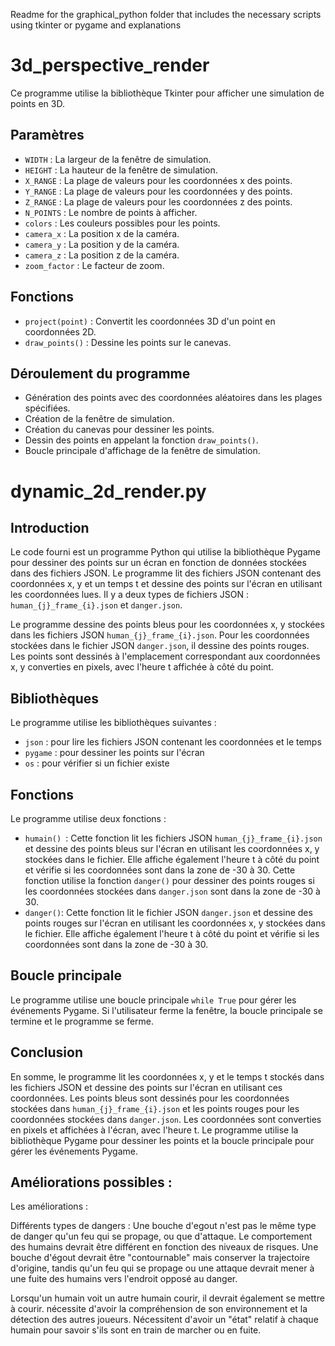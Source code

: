 Readme for the graphical_python folder that includes the necessary scripts using tkinter or pygame and explanations

# 3d_perspective_render

Ce programme utilise la bibliothèque Tkinter pour afficher une simulation de points en 3D.

## Paramètres

- `WIDTH` : La largeur de la fenêtre de simulation.
- `HEIGHT` : La hauteur de la fenêtre de simulation.
- `X_RANGE` : La plage de valeurs pour les coordonnées x des points.
- `Y_RANGE` : La plage de valeurs pour les coordonnées y des points.
- `Z_RANGE` : La plage de valeurs pour les coordonnées z des points.
- `N_POINTS` : Le nombre de points à afficher.
- `colors` : Les couleurs possibles pour les points.
- `camera_x` : La position x de la caméra.
- `camera_y` : La position y de la caméra.
- `camera_z` : La position z de la caméra.
- `zoom_factor` : Le facteur de zoom.

## Fonctions

- `project(point)` : Convertit les coordonnées 3D d'un point en coordonnées 2D.
- `draw_points()` : Dessine les points sur le canevas.

## Déroulement du programme

- Génération des points avec des coordonnées aléatoires dans les plages spécifiées.
- Création de la fenêtre de simulation.
- Création du canevas pour dessiner les points.
- Dessin des points en appelant la fonction `draw_points()`.
- Boucle principale d'affichage de la fenêtre de simulation.


# dynamic_2d_render.py

## Introduction

Le code fourni est un programme Python qui utilise la bibliothèque Pygame pour dessiner des points sur un écran en fonction de données stockées dans des fichiers JSON. Le programme lit des fichiers JSON contenant des coordonnées x, y et un temps t et dessine des points sur l'écran en utilisant les coordonnées lues. Il y a deux types de fichiers JSON : `human_{j}_frame_{i}.json` et `danger.json`.

Le programme dessine des points bleus pour les coordonnées x, y stockées dans les fichiers JSON `human_{j}_frame_{i}.json`. Pour les coordonnées stockées dans le fichier JSON `danger.json`, il dessine des points rouges. Les points sont dessinés à l'emplacement correspondant aux coordonnées x, y converties en pixels, avec l'heure t affichée à côté du point.

 ## Bibliothèques

 Le programme utilise les bibliothèques suivantes :

 - `json` :  pour lire les fichiers JSON contenant les coordonnées et le temps
 - `pygame` : pour dessiner les points sur l'écran
 - `os` : pour vérifier si un fichier existe

 ## Fonctions 
 Le programme utilise deux fonctions :
 - `humain() `: Cette fonction lit les fichiers JSON `human_{j}_frame_{i}.json` et dessine des points bleus sur l'écran en utilisant les coordonnées x, y stockées dans le fichier. Elle affiche également l'heure t à côté du point et vérifie si les coordonnées sont dans la zone de -30 à 30. Cette fonction utilise la fonction `danger()` pour dessiner des points rouges si les coordonnées stockées dans `danger.json` sont dans la zone de -30 à 30.
 - `danger()`: Cette fonction lit le fichier JSON `danger.json` et dessine des points rouges sur l'écran en utilisant les coordonnées x, y stockées dans le fichier. Elle affiche également l'heure t à côté du point et vérifie si les coordonnées sont dans la zone de -30 à 30.

 ## Boucle principale

 Le programme utilise une boucle principale `while True` pour gérer les événements Pygame. Si l'utilisateur ferme la fenêtre, la boucle principale se termine et le programme se ferme.


## Conclusion

En somme, le programme lit les coordonnées x, y et le temps t stockés dans les fichiers JSON et dessine des points sur l'écran en utilisant ces coordonnées. Les points bleus sont dessinés pour les coordonnées stockées dans `human_{j}_frame_{i}.json` et les points rouges pour les coordonnées stockées dans `danger.json`. Les coordonnées sont converties en pixels et affichées à l'écran, avec l'heure t. Le programme utilise la bibliothèque Pygame pour dessiner les points et la boucle principale pour gérer les événements Pygame.

## Améliorations possibles : 
Les améliorations : 

Différents types de dangers : Une bouche d'egout n'est pas le même type de danger qu'un feu qui se propage, ou que d'attaque.
Le comportement des humains devrait être différent en fonction des niveaux de risques. Une bouche d'égout devrait être "contournable" mais conserver la trajectoire d'origine, tandis qu'un feu qui se propage ou une attaque devrait mener à une fuite des humains vers l'endroit opposé au danger.



Lorsqu'un humain voit un autre humain courir, il devrait également se mettre à courir. 
nécessite d'avoir la compréhension de son environnement et la détection des autres joueurs. 
Nécessitent d'avoir un "état" relatif à chaque humain pour savoir s'ils sont en train de marcher ou en fuite.

